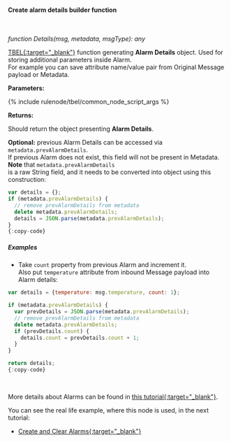 #### Create alarm details builder function

<div class="divider"></div>
<br/>

*function Details(msg, metadata, msgType): any*

[TBEL{:target="_blank"}](${siteBaseUrl}/docs${docPlatformPrefix}/user-guide/tbel/) function generating **Alarm Details** object. Used for storing additional parameters inside Alarm.<br>
For example you can save attribute name/value pair from Original Message payload or Metadata.

**Parameters:**

{% include rulenode/tbel/common_node_script_args %}

**Returns:**

Should return the object presenting **Alarm Details**.

**Optional:** previous Alarm Details can be accessed via `metadata.prevAlarmDetails`.<br>
If previous Alarm does not exist, this field will not be present in Metadata. **Note** that `metadata.prevAlarmDetails`<br>
is a raw String field, and it needs to be converted into object using this construction:

```javascript
var details = {};
if (metadata.prevAlarmDetails) {
  // remove prevAlarmDetails from metadata
  delete metadata.prevAlarmDetails;
  details = JSON.parse(metadata.prevAlarmDetails);
}
{:copy-code}
```

<div class="divider"></div>

##### Examples

<ul>
<li>
Take <code>count</code> property from previous Alarm and increment it.<br>
Also put <code>temperature</code> attribute from inbound Message payload into Alarm details:
</li>
</ul>

```javascript
var details = {temperature: msg.temperature, count: 1};

if (metadata.prevAlarmDetails) {
  var prevDetails = JSON.parse(metadata.prevAlarmDetails);
  // remove prevAlarmDetails from metadata
  delete metadata.prevAlarmDetails;
  if (prevDetails.count) {
    details.count = prevDetails.count + 1;
  }
}

return details;
{:copy-code}
```

<br>

More details about Alarms can be found in [this tutorial{:target="_blank"}](${siteBaseUrl}/docs${docPlatformPrefix}/user-guide/alarms/).

You can see the real life example, where this node is used, in the next tutorial:

- [Create and Clear Alarms{:target="_blank"}](${siteBaseUrl}/docs${docPlatformPrefix}/user-guide/rule-engine-2-0/tutorials/create-clear-alarms/)

<br>
<br>
